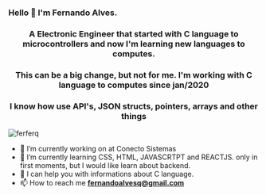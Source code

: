 ### Hello 👋 I'm Fernando Alves. 

<h3 align="center">A Electronic Engineer that started with C language to microcontrollers and now I'm learning new languages to computes.</h3>
<h3 align="center">This can be a big change, but not for me. I'm working with C language to computes since jan/2020</h3>
<h3 align="center">I know how use API's, JSON structs, pointers, arrays and other things</h3>
<p align="left"> <img src="https://komarev.com/ghpvc/?username=ferferq" alt="ferferq" /> </p>

 - 🔭 I’m currently working on at Conecto Sistemas
 - 🌱 I’m currently learning CSS, HTML, JAVASCRTPT and REACTJS. only in first moments, but I would like learn about backend. 
 - 👯 I can help you with informations about C language.
 - 📫 How to reach me **fernandoalvesq@gmail.com**

<!--
**ferferq/ferferq** is a ✨ _special_ ✨ repository because its `README.md` (this file) appears on your GitHub profile.

Here are some ideas to get you started:

- 🔭 I’m currently working on ...
- 🌱 I’m currently learning ...
- 👯 I’m looking to collaborate on ...
- 🤔 I’m looking for help with ...
- 💬 Ask me about ...
- 📫 How to reach me: ...
- 😄 Pronouns: ...
- ⚡ Fun fact: ...
-->
